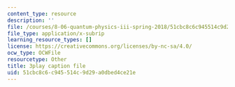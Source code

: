 ```yaml
---
content_type: resource
description: ''
file: /courses/8-06-quantum-physics-iii-spring-2018/51cbc8c6c945514c9d29a0dbed4ce21e_nYlmkoiq4CI.vtt
file_type: application/x-subrip
learning_resource_types: []
license: https://creativecommons.org/licenses/by-nc-sa/4.0/
ocw_type: OCWFile
resourcetype: Other
title: 3play caption file
uid: 51cbc8c6-c945-514c-9d29-a0dbed4ce21e
---
```

